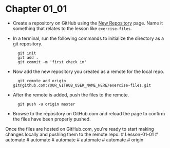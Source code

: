 # Chapter 01_01

- Create a repository on GitHub using the [New Repository](https://github.com/new) page.  Name it something that relates to the lesson like `exercise-files`.

- In a terminal, run the following commands to initialize the directory as a git repository.

        git init
        git add .
        git commit -m 'first check in'

- Now add the new repository you created as a remote for the local repo.

        git remote add origin git@github.com:YOUR_GITHUB_USER_NAME_HERE/exercise-files.git

- After the remote is added, push the files to the remote.

        git push -u origin master

 - Browse to the repository on GitHub.com and reload the page to confirm the files have been properly pushed.

Once the files are hosted on GitHub.com, you're ready to start making changes locally and pushing them to the remote repo.
#   L e s s o n - 0 1 - 0 1  
 #   a u t o m a t e  
 #   a u t o m a t e  
 #   a u t o m a t e  
 #   a u t o m a t e  
 #   a u t o m a t e  
 #   o r i g i n  
 